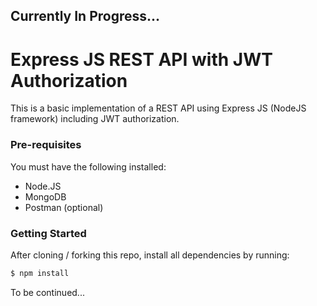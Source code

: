## Currently In Progress...

# Express JS REST API with JWT Authorization

This is a basic implementation of a REST API using Express JS (NodeJS framework) including JWT authorization.

### Pre-requisites

You must have the following installed:
* Node.JS
* MongoDB
* Postman (optional)

### Getting Started

After cloning / forking this repo, install all dependencies by running:

```sh
$ npm install
```

To be continued...